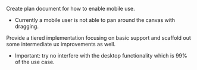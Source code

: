 Create plan document for how to enable mobile use. 
- Currently a mobile user is not able to pan around the canvas with dragging. 

Provide a tiered implementation focusing on basic support and scaffold out some intermediate ux improvements as well.
- Important: try no interfere with the desktop functionality which is 99% of the use case.